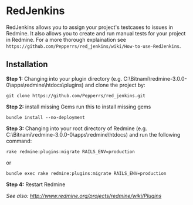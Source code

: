 # RedJenkins
RedJenkins allows you to assign your project's testcases to issues in Redmine. It also allows you to create and run manual tests for your project in Redmine. For a more thorough explaination see `https://github.com/Pepperrs/red_jenkins/wiki/How-to-use-RedJenkins`.

## Installation

**Step 1:** Changing into your plugin directory (e.g. C:\Bitnami\redmine-3.0.0-0\apps\redmine\htdocs\plugins) and clone the project by:

`git clone https://github.com/Pepperrs/red_jenkins.git`

**Step 2:** install missing Gems
run this to install missing gems

`bundle install --no-deployment`

**Step 3:** Changing into your root directory of Redmine (e.g. C:\Bitnami\redmine-3.0.0-0\apps\redmine\htdocs) and run the following command:

`rake redmine:plugins:migrate RAILS_ENV=production`

or

`bundle exec rake redmine:plugins:migrate RAILS_ENV=production`


**Step 4:** Restart Redmine

_See also: http://www.redmine.org/projects/redmine/wiki/Plugins_

